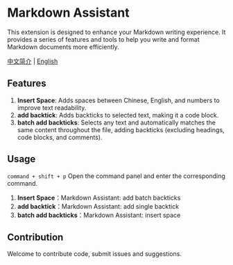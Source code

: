 # Markdown Assistant

This extension is designed to enhance your Markdown writing experience. It provides a series of features and tools to help you write and format Markdown documents more efficiently.

[中文简介](./README_zh.md) | [English](./README.md)

## Features

1. **Insert Space**: Adds spaces between Chinese, English, and numbers to improve text readability.
2. **add backtick**: Adds backticks to selected text, making it a code block.
3. **batch add backticks**: Selects any text and automatically matches the same content throughout the file, adding backticks (excluding headings, code blocks, and comments).

## Usage

`command + shift + p` Open the command panel and enter the corresponding command.

1. **Insert Space**：Markdown Assistant: add batch backticks
2. **add backtick**：Markdown Assistant: add single backtick
3. **batch add backticks**：Markdown Assistant: insert space

## Contribution

Welcome to contribute code, submit issues and suggestions.


